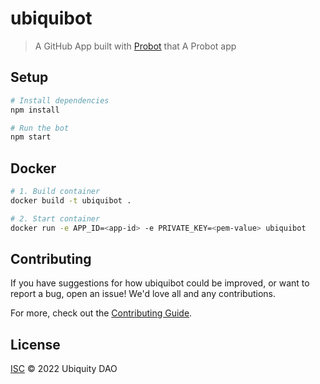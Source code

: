 # ubiquibot

> A GitHub App built with [Probot](https://github.com/probot/probot) that A Probot app

## Setup

```sh
# Install dependencies
npm install

# Run the bot
npm start
```

## Docker

```sh
# 1. Build container
docker build -t ubiquibot .

# 2. Start container
docker run -e APP_ID=<app-id> -e PRIVATE_KEY=<pem-value> ubiquibot
```

## Contributing

If you have suggestions for how ubiquibot could be improved, or want to report a bug, open an issue! We'd love all and any contributions.

For more, check out the [Contributing Guide](CONTRIBUTING.md).

## License

[ISC](LICENSE) © 2022 Ubiquity DAO
